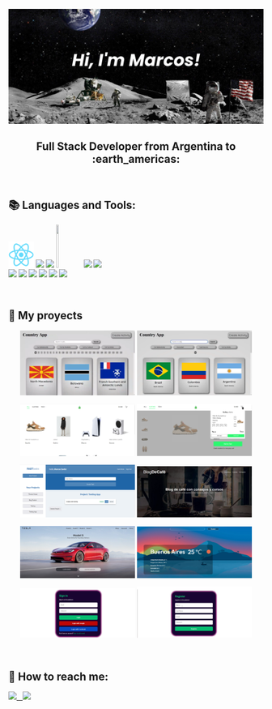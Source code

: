![Hi, I'm Marcos](https://github.com/MarcosDavila1/MarcosDavila1/blob/main/assets/background.png)

<h2 align="center">
Full Stack Developer from Argentina to :earth_americas:
</h2>

&nbsp;&nbsp;

## 📚 Languages and Tools:

<p>
  <code><img width="10%" src="https://raw.githubusercontent.com/devicons/devicon/master/icons/react/react-original.svg"></code>
  <code><img width="10%" src="https://cdn.jsdelivr.net/gh/devicons/devicon/icons/redux/redux-original.svg"></code>
  <code><img width="10%" src="https://cdn.jsdelivr.net/gh/devicons/devicon/icons/nodejs/nodejs-original-wordmark.svg"></code>
  <code><img width="10%" height="85px" src="https://github.com/WanCirone/wancirone/blob/main/logos/expressjs.svg"></code>
  <code><img width="10%" src="https://cdn.jsdelivr.net/gh/devicons/devicon/icons/typescript/typescript-original.svg" /></code>
  <code><img width="10%" src="https://cdn.jsdelivr.net/gh/devicons/devicon/icons/javascript/javascript-plain.svg"></code>  
  <br />
  <code><img width="10%" src="https://cdn.jsdelivr.net/gh/devicons/devicon/icons/firebase/firebase-plain-wordmark.svg" /></code>
  <code><img width="10%" src="https://cdn.jsdelivr.net/gh/devicons/devicon/icons/postgresql/postgresql-plain-wordmark.svg"></code>
  <code><img width="10%" src="https://cdn.jsdelivr.net/gh/devicons/devicon/icons/mongodb/mongodb-plain-wordmark.svg"></code>
  <code><img width="10%" src="https://cdn.jsdelivr.net/gh/devicons/devicon/icons/sequelize/sequelize-original-wordmark.svg"></code>
  <code><img width="10%" src="https://cdn.jsdelivr.net/gh/devicons/devicon/icons/css3/css3-plain-wordmark.svg"></code>
  <code><img width="10%" src="https://cdn.jsdelivr.net/gh/devicons/devicon/icons/sass/sass-original.svg"></code>  
  
  <br />
</p>

&nbsp;

## :pushpin: My proyects

<p align="center">
  <a><img width="45%" src="https://github.com/MarcosDavila1/MarcosDavila1/blob/main/assets/thumbnail-country.png"></a>
  <a><img width="45%" src="https://github.com/MarcosDavila1/MarcosDavila1/blob/main/assets/thumbnail-country2.png"></a>
</p>
<p align="center">
  <a><img width="45%" src="https://github.com/MarcosDavila1/MarcosDavila1/blob/main/assets/thumbnail.ecommerce.png"></a>
  <a><img width="45%" src="https://github.com/MarcosDavila1/MarcosDavila1/blob/main/assets/ecommerce.minicart.png"></a>
</p>
<p align="center">
  <a><img width="45%" src="https://github.com/MarcosDavila1/MarcosDavila1/blob/main/assets/taskapp.png"></a>
  <a><img width="45%" src="https://github.com/MarcosDavila1/MarcosDavila1/blob/main/assets/blogcafe.png"></a>  
</p>
<p align="center">
  <a><img width="45%" src="https://github.com/MarcosDavila1/MarcosDavila1/blob/main/assets/tesla.png"></a>
  <a><img width="45%" src="https://github.com/MarcosDavila1/MarcosDavila1/blob/main/assets/appclima.png"></a>
</p>
<p align="center">
  <a><img width="45%" src="https://github.com/MarcosDavila1/MarcosDavila1/blob/main/assets/thumbnail.login.png"></a>
  <a><img width="45%" src="https://github.com/MarcosDavila1/MarcosDavila1/blob/main/assets/thumbnail.login2.png"></a>  
</p>

&nbsp;

## :paperclip: How to reach me:
<span >
<a href="https://www.linkedin.com/in/marcosdavila2/" ><img width="5%" src="https://cdn.jsdelivr.net/gh/devicons/devicon/icons/linkedin/linkedin-original.svg"> &nbsp;
<a href="mailto:marcos.duarte242@gmail.com" ><img width="5%" src="https://freesvg.org/img/Mail-Icon-White-on-Grey.png">
</span>
